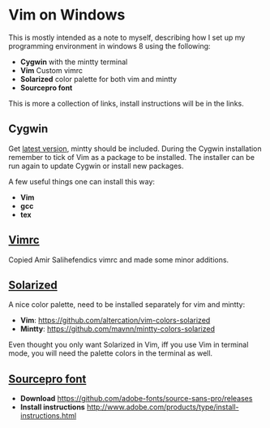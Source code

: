 Vim on Windows 
========================
This is mostly intended as a note to myself, describing how I set up my programming environment in windows 8 using the following:
* **Cygwin** with the mintty terminal
* **Vim** Custom vimrc
* **Solarized** color palette for both vim and mintty
* **Sourcepro font**

This is more a collection of links, install instructions will be in the links.

## Cygwin
Get [latest version](https://cygwin.com/install.html), mintty should be included. During the Cygwin installation remember to tick of Vim as a package to be installed. The installer can be run again to update Cygwin or install new packages.

A few useful things one can install this way:
* **Vim**
* **gcc**
* **tex**

## [Vimrc](http://amix.dk/vim/vimrc.html)
Copied Amir Salihefendics vimrc and made some minor additions.

## [Solarized](http://ethanschoonover.com/solarized)
A nice color palette, need to be installed separately for vim and mintty:
* **Vim**: https://github.com/altercation/vim-colors-solarized
* **Mintty**: https://github.com/mavnn/mintty-colors-solarized 

Even thought you only want Solarized in Vim, iff you use Vim in terminal mode, you will need the palette colors in the terminal as well.

## [Sourcepro font](https://store1.adobe.com/cfusion/store/html/index.cfm?event=displayFontPackage&code=1959)
* **Download** https://github.com/adobe-fonts/source-sans-pro/releases
* **Install instructions** http://www.adobe.com/products/type/install-instructions.html
